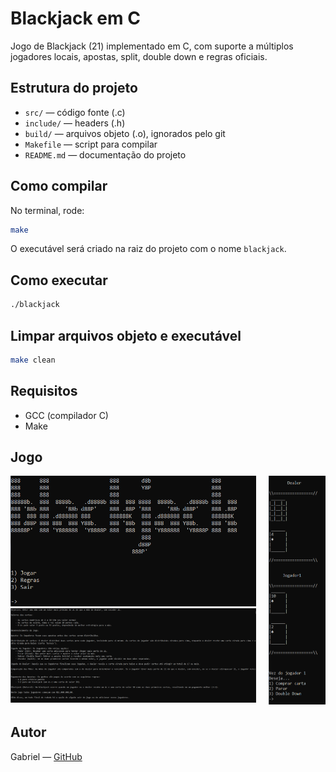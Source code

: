 # Blackjack em C

Jogo de Blackjack (21) implementado em C, com suporte a múltiplos jogadores locais, apostas, split, double down e regras oficiais.

## Estrutura do projeto

- `src/` — código fonte (.c)  
- `include/` — headers (.h)  
- `build/` — arquivos objeto (.o), ignorados pelo git  
- `Makefile` — script para compilar  
- `README.md` — documentação do projeto  

## Como compilar

No terminal, rode:

```bash
make
````

O executável será criado na raiz do projeto com o nome `blackjack`.

## Como executar

```bash
./blackjack
```

## Limpar arquivos objeto e executável

```bash
make clean
```

## Requisitos

* GCC (compilador C)
* Make

## Jogo
<div style="display: flex; flex-direction: row; justify-content: space-between;">
  <div style="width: 78%">
    <img src="./images/menu.PNG" alt="menu do jogo">
    <img src="./images/regras.PNG" alt="regras do jogo">
  </div>
  <div style="width: 18%">
    <img src="./images/jogo.PNG" alt="imagem do jogo">
  </div>
</div>

## Autor

Gabriel — [GitHub](https://github.com/QTelesGabriel)
